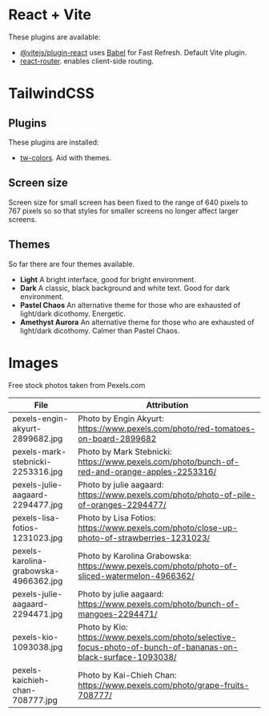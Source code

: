 <!-- @format -->

# React + Vite

These plugins are available:

<!-- prettier-ignore -->
-   [@vitejs/plugin-react](https://github.com/vitejs/vite-plugin-react/blob/main/packages/plugin-react/README.md)
    uses [Babel](https://babeljs.io/) for Fast Refresh. Default Vite plugin.
-   [react-router](https://www.npmjs.com/package/react-router). 
    enables client-side routing.

# TailwindCSS

## Plugins

These plugins are installed:

<!-- prettier-ignore -->
-   [tw-colors](https://www.npmjs.com/package/tw-colors).
    Aid with themes.

## Screen size

<!-- prettier-ignore -->
Screen size for small screen has been fixed to the range of 640 pixels to 767 pixels so so that styles for smaller screens no longer affect larger screens.

## Themes

So far there are four themes available.

<!-- prettier-ignore -->
-   **Light**
    A bright interface, good for bright environment.
-   **Dark** 
    A classic, black background and white text. Good for dark environment.
-   **Pastel Chaos**
    An alternative theme for those who are exhausted of light/dark dicothomy. Energetic.
-   **Amethyst Aurora** 
    An alternative theme for those who are exhausted of light/dark dicothomy. Calmer than Pastel Chaos.

# Images

Free stock photos taken from Pexels.com

| File                                  | Attribution                                                                                                    |
| ------------------------------------- | -------------------------------------------------------------------------------------------------------------- |
| pexels-engin-akyurt-2899682.jpg       | Photo by Engin Akyurt: https://www.pexels.com/photo/red-tomatoes-on-board-2899682                              |
| pexels-mark-stebnicki-2253316.jpg     | Photo by Mark Stebnicki: https://www.pexels.com/photo/bunch-of-red-and-orange-apples-2253316/                  |
| pexels-julie-aagaard-2294477.jpg      | Photo by julie aagaard: https://www.pexels.com/photo/photo-of-pile-of-oranges-2294477/                         |
| pexels-lisa-fotios-1231023.jpg        | Photo by Lisa Fotios: https://www.pexels.com/photo/close-up-photo-of-strawberries-1231023/                     |
| pexels-karolina-grabowska-4966362.jpg | Photo by Karolina Grabowska: https://www.pexels.com/photo/photo-of-sliced-watermelon-4966362/                  |
| pexels-julie-aagaard-2294471.jpg      | Photo by julie aagaard: https://www.pexels.com/photo/bunch-of-mangoes-2294471/                                 |
| pexels-kio-1093038.jpg                | Photo by Kio: https://www.pexels.com/photo/selective-focus-photo-of-bunch-of-bananas-on-black-surface-1093038/ |
| pexels-kaichieh-chan-708777.jpg       | Photo by Kai-Chieh Chan: https://www.pexels.com/photo/grape-fruits-708777/                                     |
